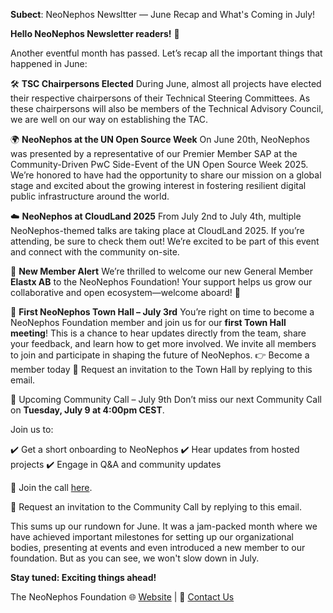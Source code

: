 **Subect**: NeoNephos Newsltter — June Recap and What's Coming in July!

**Hello NeoNephos Newsletter readers!** 👋

Another eventful month has passed. Let’s recap all the important things that happened in June:
 
🛠️ **TSC Chairpersons Elected**
During June, almost all projects have elected their respective chairpersons of their Technical Steering Committees. As these chairpersons will also be members of the Technical Advisory Council, we are well on our way on establishing the TAC.
 
🌍 **NeoNephos at the UN Open Source Week**
On June 20th, NeoNephos was presented by a representative of our Premier Member SAP at the Community-Driven PwC Side-Event of the UN Open Source Week 2025. We’re honored to have had the opportunity to share our mission on a global stage and excited about the growing interest in fostering resilient digital public infrastructure around the world.
 
☁️ **NeoNephos at CloudLand 2025**
From July 2nd to July 4th, multiple NeoNephos-themed talks are taking place at CloudLand 2025. If you’re attending, be sure to check them out! We’re excited to be part of this event and connect with the community on-site.
 
🎉 **New Member Alert**
We’re thrilled to welcome our new General Member **Elastx AB** to the NeoNephos Foundation! Your support helps us grow our collaborative and open ecosystem—welcome aboard! 🙌
 
📣 **First NeoNephos Town Hall – July 3rd**
You’re right on time to become a NeoNephos Foundation member and join us for our **first Town Hall meeting**!
This is a chance to hear updates directly from the team, share your feedback, and learn how to get more involved.
We invite all members to join and participate in shaping the future of NeoNephos.
👉 Become a member today
📩 Request an invitation to the Town Hall by replying to this email.
 
📅 Upcoming Community Call – July 9th
Don’t miss our next Community Call on **Tuesday, July 9 at 4:00pm CEST**.

Join us to:

✔️ Get a short onboarding to NeoNephos
✔️ Hear updates from hosted projects
✔️ Engage in Q&A and community updates

🔗 Join the call [here](https://zoom-lfx.platform.linuxfoundation.org/meeting/94021431419?password=712c6764-326c-4ed0-9f83-c497fae5c278&__hstc=81619592.b399ecdf5f859a9f55ff3dc8bf8218d5.1748238689615.1751614156315.1751623922085.100&__hssc=81619592.16.1751623922085&__hsfp=1765797706).

📩 Request an invitation to the Community Call by replying to this email.
 
This sums up our rundown for June. It was a jam-packed month where we have achieved important milestones for setting up our organizational bodies, presenting at events and even introduced a new member to our foundation. But as you can see, we won't slow down in July.
 
**Stay tuned: Exciting things ahead!**

The NeoNephos Foundation
🌐 [Website](https://neonephos.org) | 📧 [Contact Us](https://neonephos.org/contact)
